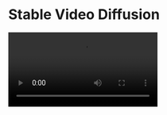 
# Stable Video Diffusion 

![Fit resolution](https://github.com/MahdiMohseni0033/SVD/blob/main/media/fit_res.mp4)
